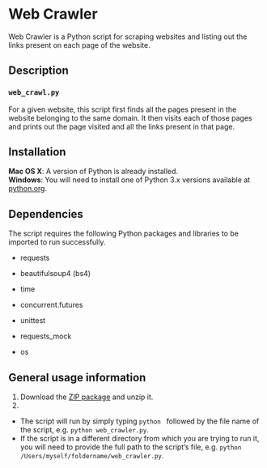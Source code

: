 # Web Crawler

Web Crawler is a Python script for scraping websites and listing out the links present on each page of the website.

## Description

### `web_crawl.py`

For a given website, this script first finds all the pages present in the website belonging to the same domain. It then visits each of those pages and prints out the page visited and all the links present in that page.

## Installation

**Mac OS X**: A version of Python is already installed.  
**Windows**: You will need to install one of Python 3.x versions available at [python.org](http://www.python.org/getit/).

## Dependencies

The script requires the following Python packages and libraries to be imported to run successfully.

* requests

* beautifulsoup4 (bs4)

* time

* concurrent.futures

* unittest

* requests_mock

* os


## General usage information

1. Download the [ZIP package](https://github.com/adobe-type-tools/python-scripts/archive/master.zip) and unzip it.
2. 
 * The script will run by simply typing `python ` followed by the file name of the script, e.g. `python web_crawler.py`.
 * If the script is in a different directory from which you are trying to run it, you will need to provide the full path to the script’s file, e.g. `python /Users/myself/foldername/web_crawler.py`.
